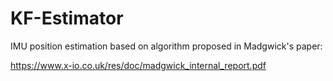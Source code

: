 # KF-Estimator

IMU position estimation based on algorithm proposed in Madgwick's paper:

https://www.x-io.co.uk/res/doc/madgwick_internal_report.pdf
